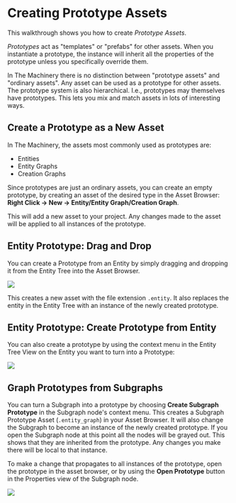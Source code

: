 # Creating Prototype Assets

This walkthrough shows you how to create *Prototype Assets*.

*Prototypes* act as "templates" or "prefabs" for other assets. When you instantiate a prototype, the instance will inherit all the properties of the prototype unless you specifically override them.

In The Machinery there is no distinction between "prototype assets" and "ordinary assets". Any asset can be used as a prototype for other assets. The prototype system is also hierarchical. I.e., prototypes may themselves have prototypes. This lets you mix and match assets in lots of interesting ways.

## Create a Prototype as a New Asset

In The Machinery, the assets most commonly used as prototypes are:

- Entities
- Entity Graphs
- Creation Graphs

Since prototypes are just an ordinary assets, you can create an empty prototype, by creating an asset of the desired type in the Asset Browser: **Right Click → New → Entity/Entity Graph/Creation Graph**. 

This will add a new asset to your project. Any changes made to the asset will be applied to all instances of the prototype.

## Entity Prototype: Drag and Drop

You can create a Prototype from an Entity by simply dragging and dropping it from the Entity Tree into the Asset Browser.

![](https://www.dropbox.com/s/erc3f4wqjoy5djt/tm_tut_prototype_create_drag.png?raw=1)

This creates a new asset with the file extension `.entity`. It also replaces the entity in the Entity Tree with an instance of the newly created prototype.

## Entity Prototype: Create Prototype from Entity

You can also create a prototype by using the context menu in the Entity Tree View on the Entity you want to turn into a Prototype:

![](https://www.dropbox.com/s/ys17wsljt82s2me/tm_tut_prototype_create_context.png?raw=1)



## Graph Prototypes from Subgraphs

You can turn a Subgraph into a prototype by choosing **Create Subgraph Prototype** in the Subgraph node's context menu. This creates a Subgraph Prototype Asset (`.entity_graph`) in your Asset Browser. It will also change the Subgraph to become an instance of the newly created prototype. If you open the Subgraph node at this point all the nodes will be grayed out. This shows that they are inherited from the prototype. Any changes you make there will be local to that instance.

To make a change that propagates to all instances of the prototype, open the prototype in the asset browser, or by using the **Open Prototype** button in the Properties view of the Subgraph node.

![](https://www.dropbox.com/s/kstww1jbo3dpvwj/tm_guide_entity_graph_create_subgraph_prototype.gif?raw=1)



